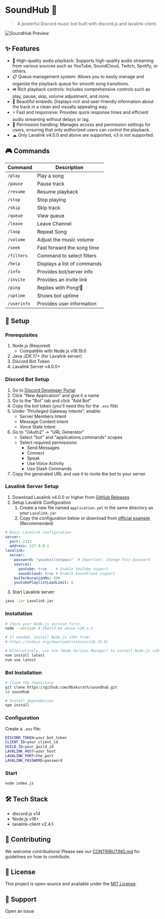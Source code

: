 # SoundHub 🎵
> A powerful Discord music bot built with discord.js and lavalink-client.

![SoundHub Preview](./assets/preview.png)


## ✨ Features

- 🎵 High-quality audio playback: Supports high-quality audio streaming from various sources such as YouTube, SoundCloud, Twitch, Spotify, or others.
- 📋 Queue management system: Allows you to easily manage and organize the playback queue for smooth song transitions.
- ⏯️ Rich playback controls: Includes comprehensive controls such as play, pause, skip, volume adjustment, and more.
- 🎨 Beautiful embeds: Displays rich and user-friendly information about the track in a clean and visually appealing way.
- ⚡ Fast and responsive: Provides quick response times and efficient audio streaming without delays or lag.
- 🔐 Permission handling: Manages access and permission settings for users, ensuring that only authorized users can control the playback.
- ☁ Only Lavalink v4.0.0 and above are supported, v3 is not supported.


## 🎮 Commands

| Command    | Description                |
|------------|----------------------------|
| `/play`    | Play a song                |
| `/pause`   | Pause track                |
| `/resume`  | Resume playback            |
| `/stop`    | Stop playing               |
| `/skip`    | Skip track                 |
| `/queue`   | View queue                 |
| `/leave`   | Leave Channel              |
| `/loop`    | Repeat Song                |
| `/volume`  | Adjust the music volume    |
| `/seek`    | Fast forward the song time |
| `/filters` | Command to select filters  |
| `/help`    | Displays a list of commands|
| `/info`    | Provides bot/server info   |
| `/invite`  | Provides an invite link    |
| `/ping`    | Replies with Pong!🏓       |
| `/uptime`  | Shows bot uptime           |
| `/userinfo`| Provides user information  |

## 🚀 Setup

### Prerequisites
1. Node.js (Required)
   - Compatible with Node.js v18.19.0
2. Java JDK 17+ (for Lavalink server)
3. Discord Bot Token
4. Lavalink Server v4.0.0+

### Discord Bot Setup
1. Go to [Discord Developer Portal](https://discord.com/developers/applications)
2. Click "New Application" and give it a name
3. Go to the "Bot" tab and click "Add Bot"
4. Copy the bot token (you'll need this for the `.env` file)
5. Under "Privileged Gateway Intents", enable:
   - Server Members Intent
   - Message Content Intent
   - Voice State Intent
6. Go to "OAuth2" → "URL Generator"
   - Select "bot" and "applications.commands" scopes
   - Select required permissions:
     - Send Messages
     - Connect
     - Speak
     - Use Voice Activity
     - Use Slash Commands
7. Copy the generated URL and use it to invite the bot to your server

### Lavalink Server Setup
1. Download Lavalink v4.0.0 or higher from [GitHub Releases](https://github.com/lavalink-devs/Lavalink/releases)
2. Setup Lavalink Configuration
   1. Create a new file named `application.yml` in the same directory as your `Lavalink.jar`
   2. Copy the configuration below or download from [official example](https://github.com/lavalink-devs/Lavalink/blob/master/LavalinkServer/application.yml.example) (Recommended)

```yaml
# Basic Lavalink configuration
server:
  port: 2333
  address: 127.0.0.1
lavalink:
  server:
    password: "youshallnotpass"  # Important: Change this password
    sources:
      youtube: true    # Enable YouTube support
      soundcloud: true # Enable SoundCloud support
    bufferDurationMs: 400
    youtubePlaylistLoadLimit: 6
```

3. Start Lavalink server:
```bash
java -jar Lavalink.jar
```

### Installation

```bash
# Check your Node.js version first
node --version # Should be above v18.x.x

# If needed, install Node.js v18+ from:
# https://nodejs.org/download/release/v18.19.0/

# Alternatively, use nvm (Node Version Manager) to install Node.js v18+:
nvm install latest
nvm use latest
```

### Bot Installation
```bash
# Clone the repository
git clone https://github.com/Obskurath/soundhub.git
cd soundhub

# Install dependencies
npm install
```

### Configuration
Create a `.env` file:
```bash
DISCORD_TOKEN=your_bot_token
CLIENT_ID=your_client_id  
GUILD_ID=your_guild_id
LAVALINK_HOST=your_host
LAVALINK_PORT=the_port
LAVALINK_PASSWORD=password
```

### Start
```bash
node index.js
```

## 🛠️ Tech Stack
- discord.js v14
- Node.js v18+
- lavalink-client v2.4.1

## 🤝 Contributing
We welcome contributions! Please see our [CONTRIBUTING.md](CONTRIBUTING.md) for guidelines on how to contribute.

## 📝 License
This project is open-source and available under the [MIT License](LICENSE).
## 💬 Support
Open an issue
